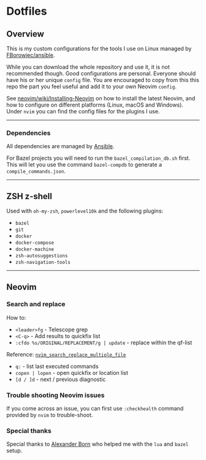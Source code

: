 # Dotfiles

## Overview

This is my custom configurations for the tools I use on Linux managed by [FBorowiec/ansible](https://www.github.com/FBorowiec/ansible).

While you can download the whole repository and use it, it is not recommended though.
Good configurations are personal.
Everyone should have his or her unique `config` file.
You are encouraged to copy from this this repo the part
you feel useful and add it to your own Neovim `config`.

See [neovim/wiki/Installing-Neovim](https://github.com/neovim/neovim/wiki/Installing-Neovim)
on how to install the latest Neovim,
and how to configure on different platforms (Linux, macOS and Windows).
Under `nvim` you can find the config files for the plugins I use.

---

### Dependencies

All dependencies are managed by [Ansible](https://www.github.com/FBorowiec/ansible).

For Bazel projects you will need to run the `bazel_compilation_db.sh` first.
This will let you use the command `bazel-compdb` to generate a `compile_commands.json`.

---

## ZSH z-shell

Used with `oh-my-zsh`, `powerlevel10k` and the following plugins:

* `bazel`
* `git`
* `docker`
* `docker-compose`
* `docker-machine`
* `zsh-autosuggestions`
* `zsh-navigation-tools`

---

## Neovim

### Search and replace

How to:

* `<leader>fg` - Telescope grep
* `<C-q>` - Add results to quickfix list
* `:cfdo %s/ORIGINAL/REPLACEMENT/g | update` - replace within the qf-list

Reference: [`nvim_search_replace_multiple_file`](https://jdhao.github.io/2020/03/14/nvim_search_replace_multiple_file/)

* `q:` - list last executed commands
* `copen | lopen` - open quickfix or location list
* `[d / ]d` - next / previous diagnostic

### Trouble shooting Neovim issues

If you come across an issue, you can first use
`:checkhealth` command provided by `nvim` to trouble-shoot.

### Special thanks

Special thanks to [Alexander Born](https://github.com/alexander-born)
who helped me with the `lua` and `bazel` setup.
